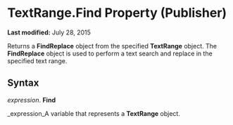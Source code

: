 
# TextRange.Find Property (Publisher)

 **Last modified:** July 28, 2015

Returns a  **FindReplace** object from the specified **TextRange** object. The **FindReplace** object is used to perform a text search and replace in the specified text range.

## Syntax

 _expression_. **Find**

 _expression_A variable that represents a  **TextRange** object.

